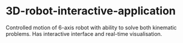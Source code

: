# 3D-robot-interactive-application
Controlled motion of 6-axis robot with ability to solve both kinematic problems. Has interactive interface and real-time visualisation.
